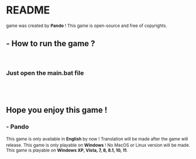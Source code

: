<h1>README</h1>
<small>game was created by <strong>Pando</strong> ! This game is open-source and free of copyrights.</small>

<h2>- How to run the game ?</h2>
<br>
<h3>Just open the <strong>main.bat</strong> file</h3>
<br>
<br>
<h2>Hope you enjoy this game !</h2>
<h3>- Pando</h3>

<small>This game is only available in <strong>English</strong> by now ! Translation will be made after the game will release.</small>
<small>This game is only playable on <strong>Windows</strong> ! No MacOS or Linux version will be made.</small>
<small>This game is playable on <strong>Windows XP, Vista, 7, 8, 8.1, 10, 11</strong>.</small>